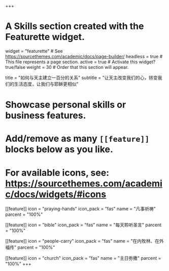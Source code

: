 +++
# A Skills section created with the Featurette widget.
widget = "featurette"  # See https://sourcethemes.com/academic/docs/page-builder/
headless = true  # This file represents a page section.
active = true  # Activate this widget? true/false
weight = 30  # Order that this section will appear.

title = "如何与天主建立一百分的关系"
subtitle = "让天主改变我们的心，转变我们的生活态度，让我们与耶稣更相似"

# Showcase personal skills or business features.
#
# Add/remove as many `[[feature]]` blocks below as you like.
#
# For available icons, see: https://sourcethemes.com/academic/docs/widgets/#icons

[[feature]]
  icon = "praying-hands"
  icon_pack = "fas"
  name = "凡事祈祷"
  parcent = "100%"

[[feature]]
  icon = "bible"
  icon_pack = "fas"
  name = "每天聆听圣言"
  parcent = "100%"  

[[feature]]
  icon = "people-carry"
  icon_pack = "fas"
  name = "在内牧林、在外福传"
  parcent = "100%"

[[feature]]
  icon = "church"
  icon_pack = "fas"
  name = "主日弥撒"
  parcent = "100%"
+++

